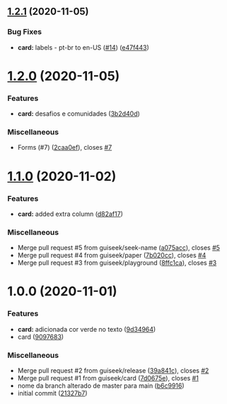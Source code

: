 ## [1.2.1](https://github.com/guiseek/workspace/compare/card/v1.2.0...card/v1.2.1) (2020-11-05)

### Bug Fixes

- **card:** labels - pt-br to en-US ([#14](https://github.com/guiseek/workspace/issues/14)) ([e47f443](https://github.com/guiseek/workspace/commit/e47f4437a9421fb7f07fe465b7afa5092caac584))

# [1.2.0](https://github.com/guiseek/workspace/compare/card/v1.1.0...card/v1.2.0) (2020-11-05)

### Features

- **card:** desafios e comunidades ([3b2d40d](https://github.com/guiseek/workspace/commit/3b2d40dd186c951f538c1d7bbc14e3c712fdcf16))

### Miscellaneous

- Forms (#7) ([2caa0ef](https://github.com/guiseek/workspace/commit/2caa0eff1218f975989e72d7c471351ebeb979f0)), closes [#7](https://github.com/guiseek/workspace/issues/7)

# [1.1.0](https://github.com/guiseek/workspace/compare/card/v1.0.0...card/v1.1.0) (2020-11-02)

### Features

- **card:** added extra column ([d82af17](https://github.com/guiseek/workspace/commit/d82af17cef4a515c241312f2a159856f4288caaa))

### Miscellaneous

- Merge pull request #5 from guiseek/seek-name ([a075acc](https://github.com/guiseek/workspace/commit/a075acca67912bbf110eb49d4ce6c673ae94f6f5)), closes [#5](https://github.com/guiseek/workspace/issues/5)
- Merge pull request #4 from guiseek/paper ([7b020cc](https://github.com/guiseek/workspace/commit/7b020cc1114d6e84008f268b0e0ae9c66a49d3b7)), closes [#4](https://github.com/guiseek/workspace/issues/4)
- Merge pull request #3 from guiseek/playground ([8ffc1ca](https://github.com/guiseek/workspace/commit/8ffc1ca0147b3b4650b3fc4b696059fb906fd1f2)), closes [#3](https://github.com/guiseek/workspace/issues/3)

# 1.0.0 (2020-11-01)

### Features

- **card:** adicionada cor verde no texto ([9d34964](https://github.com/guiseek/workspace/commit/9d34964e981732f4c44aa637a243b76b95f88945))
- card ([9097683](https://github.com/guiseek/workspace/commit/909768395f0c8753377179b5ac5c06304d8b5df1))

### Miscellaneous

- Merge pull request #2 from guiseek/release ([39a841c](https://github.com/guiseek/workspace/commit/39a841c95d11789838ea1ad7ca47d1b9ef549dcb)), closes [#2](https://github.com/guiseek/workspace/issues/2)
- Merge pull request #1 from guiseek/card ([7d0675e](https://github.com/guiseek/workspace/commit/7d0675e3b799869083a55ed3f9d7e3d62572b9fa)), closes [#1](https://github.com/guiseek/workspace/issues/1)
- nome da branch alterado de master para main ([b6c9916](https://github.com/guiseek/workspace/commit/b6c9916652e2bbd7918e66dfc8b92e90ccc0609d))
- initial commit ([21327b7](https://github.com/guiseek/workspace/commit/21327b73e767d75ebbd6d3bc4e4dd4dc0a788a01))
